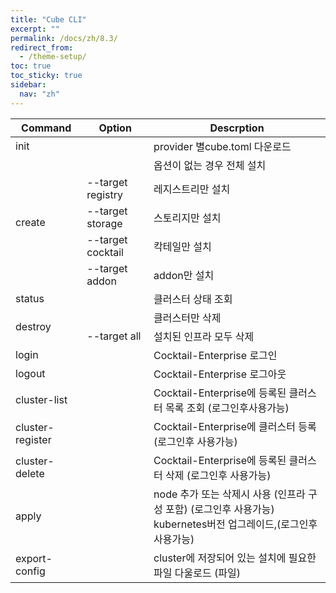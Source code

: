 ```yaml
---
title: "Cube CLI"
excerpt: ""
permalink: /docs/zh/8.3/
redirect_from:
  - /theme-setup/
toc: true
toc_sticky: true
sidebar:
  nav: "zh"
---
```


<table>
	<thead>
	<tr class="header">
		<th>Command</th>
		<th>Option</th>
		<th>Descrption</th>
	</tr>
	</thead>
	<tbody>
	<tr>
		<td>init</td>
		<td></td>
		<td>provider 별cube.toml 다운로드</td>
	</tr>
	<tr>
		<td rowspan="5">create
		</td>
		<td></td>
		<td>옵션이 없는 경우 전체 설치</td>
	</tr>
	<tr>
		<td>--target registry</td>
		<td>레지스트리만 설치</td>
	</tr>
	<tr>
		<td>--target storage</td>
		<td>스토리지만 설치</td>
	</tr>
	<tr>
		<td>--target cocktail</td>
		<td>칵테일만 설치</td>
	</tr>
	<tr>
		<td>--target addon</td>
		<td>addon만 설치</td>
	</tr>
	<tr>
		<td>status</td>
		<td></td>
		<td>클러스터 상태 조회</td>
	</tr>
	<tr>
		<td rowspan="2">destroy</td>
		<td></td>
		<td>클러스터만 삭제</td>
	</tr>
	<tr>
		<td>--target all</td>
		<td>설치된 인프라 모두 삭제</td>
	</tr>
	<tr>
		<td>login</td>
		<td></td>
		<td>Cocktail-Enterprise 로그인</td>
	</tr>
	<tr>
		<td>logout</td>
		<td></td>
		<td>Cocktail-Enterprise 로그아웃</td>
	</tr>
	<tr>
		<td>cluster-list</td>
		<td></td>
		<td>Cocktail-Enterprise에 등록된  클러스터 목록 조회 (로그인후사용가능)</td>
	</tr>
	<tr>
		<td>
			<div>
				<div>cluster-register</div>
			</div>
		</td>
		<td></td>
		<td>Cocktail-Enterprise에 클러스터 등록 (로그인후 사용가능)</td>
	</tr>
	<tr>
		<td>cluster-delete</td>
		<td></td>
		<td>Cocktail-Enterprise에 등록된 클러스터 삭제 (로그인후 사용가능)</td>
	</tr>
	<tr>
		<td>apply</td>
		<td></td>
		<td>node 추가 또는 삭제시 사용 (인프라 구성 포함) (로그인후 사용가능) <br/>
		    kubernetes버전 업그레이드,(로그인후 사용가능)</td>
	</tr>
	<tr>
		<td>export-config</td>
		<td></td>
		<td>cluster에 저장되어 있는 설치에 필요한 파일 다울로드 (파일)</td>
	</tr>
	</tbody>
</table>